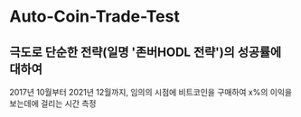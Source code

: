 # Auto-Coin-Trade-Test


## 극도로 단순한 전략(일명 '존버HODL 전략')의 성공률에 대하여


2017년 10월부터 2021년 12월까지, 임의의 시점에 비트코인을 구매하여 x%의 이익을 보는데에 걸리는 시간 측정
